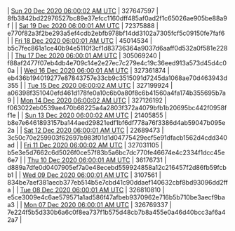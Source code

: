 | [Sun 20 Dec 2020 06:00:02 AM UTC]() | 327647597 | 8fb3842bd22976527bc89e37efcc1160dff485af0ad2f1c65026ae905be88a9f | 
| [Sat 19 Dec 2020 06:00:01 AM UTC]() | 72375888 | e770f82a3f2be293a5ef4cdb2ebfb978bf14dd3102a7305fcf5c09150fe7faf6 | 
| [Fri 18 Dec 2020 06:00:01 AM UTC]() | 45014534 | b5c7fec861a1ce40b94e5110f3cf1d83736364a9037d6aaff0d532a0f581e228 | 
| [Thu 17 Dec 2020 06:00:01 AM UTC]() | 305069240 | f88af2477f07eb4db4e709c14e2e27ec7c279e4c19c36eed913a573d45d4c00a | 
| [Wed 16 Dec 2020 06:00:01 AM UTC]() | 327361874 | eb436b194019277e87843757e33cb9c3515091d7245da1068ae70d463943d355 | 
| [Tue 15 Dec 2020 06:00:02 AM UTC]() | 327199924 | a06398f351040efd461d178fe0a10c6b0a80f8c6b41560a4fa174b355695b7a9 | 
| [Mon 14 Dec 2020 06:00:02 AM UTC]() | 327126192 | f063022eb0539ae470b68225a4a2803f372a4079bfb1b20695bc442f0958ff1e | 
| [Sun 13 Dec 2020 06:00:02 AM UTC]() | 21405855 | b8e7e6461893157ba144aed29821edf1bf6df778a76f3386d4ab59047b095e2a | 
| [Sat 12 Dec 2020 06:00:01 AM UTC]() | 22689473 | 3c50c70e259903f62697b983f01d1d04775429ecf5e91dfacb1562d4cdd340ad | 
| [Fri 11 Dec 2020 06:00:02 AM UTC]() | 327031105 | b5e3e5d7662c6d5026f0ce57f83b5a6bc7dc770fe46674e4c2334f1dcc45e6e7 | 
| [Thu 10 Dec 2020 06:00:01 AM UTC]() | 36176731 | d889a7dfe0d0407905ef7a0e48ecebd559924858a12c216457f2d86fb59fcbb1 | 
| [Wed 09 Dec 2020 06:00:01 AM UTC]() | 3107561 | 834be7aef381aecb377eb514b5e7cbd41c90ddaef140632cbf8bd93096dd2ffa | 
| [Tue 08 Dec 2020 06:00:01 AM UTC]() | 326810810 | e5ce3009e4c6ae579571a1ad586f47afbeb9370962e716b5b710be3aecf9baa3 | 
| [Mon 07 Dec 2020 06:00:01 AM UTC]() | 326769337 | 7e224f5b5d330b6a6c0f8ea737f1b575d48cb7b8a455e0a46d40bcc3af6a42a7 | 
